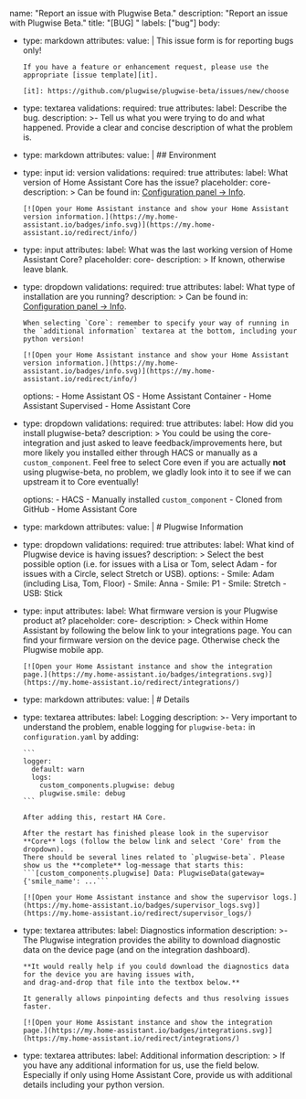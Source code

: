 name: "Report an issue with Plugwise Beta."
description: "Report an issue with Plugwise Beta."
title: "[BUG] "
labels: ["bug"]
body:
  - type: markdown
    attributes:
      value: |
        This issue form is for reporting bugs only!

        If you have a feature or enhancement request, please use the appropriate [issue template][it].

        [it]: https://github.com/plugwise/plugwise-beta/issues/new/choose
  - type: textarea
    validations:
      required: true
    attributes:
      label: Describe the bug.
      description: >-
        Tell us what you were trying to do and what happened. Provide a clear and concise description of what the problem is.
  - type: markdown
    attributes:
      value: |
        ## Environment
  - type: input
    id: version
    validations:
      required: true
    attributes:
      label: What version of Home Assistant Core has the issue?
      placeholder: core-
      description: >
        Can be found in: [Configuration panel -> Info](https://my.home-assistant.io/redirect/info/).

        [![Open your Home Assistant instance and show your Home Assistant version information.](https://my.home-assistant.io/badges/info.svg)](https://my.home-assistant.io/redirect/info/)
  - type: input
    attributes:
      label: What was the last working version of Home Assistant Core?
      placeholder: core-
      description: >
        If known, otherwise leave blank.
  - type: dropdown
    validations:
      required: true
    attributes:
      label: What type of installation are you running?
      description: >
        Can be found in: [Configuration panel -> Info](https://my.home-assistant.io/redirect/info/).

        When selecting `Core`: remember to specify your way of running in the `additional information` textarea at the bottom, including your python version!

        [![Open your Home Assistant instance and show your Home Assistant version information.](https://my.home-assistant.io/badges/info.svg)](https://my.home-assistant.io/redirect/info/)
      options:
        - Home Assistant OS
        - Home Assistant Container
        - Home Assistant Supervised
        - Home Assistant Core
  - type: dropdown
    validations:
      required: true
    attributes:
      label: How did you install plugwise-beta?
      description: >
        You could be using the core-integration and just asked to leave feedback/improvements here, but more likely you installed either through HACS or manually as a `custom_component`.
        Feel free to select Core even if you are actually **not** using plugwise-beta, no problem, we gladly look into it to see if we can upstream it to Core eventually!

      options:
        - HACS
        - Manually installed `custom_component`
        - Cloned from GitHub
        - Home Assistant Core
  - type: markdown
    attributes:
      value: |
        # Plugwise Information
  - type: dropdown
    validations:
      required: true
    attributes:
      label: What kind of Plugwise device is having issues?
      description: >
        Select the best possible option (i.e. for issues with a Lisa or Tom, select Adam - for issues with a Circle, select Stretch or USB).
      options:
        - Smile: Adam (including Lisa, Tom, Floor)
        - Smile: Anna
        - Smile: P1
        - Smile: Stretch
        - USB: Stick
  - type: input
    attributes:
      label: What firmware version is your Plugwise product at?
      placeholder: core-
      description: >
        Check within Home Assistant by following the below link to your integrations page. You can find your firmware version on the device page. Otherwise check the Plugwise mobile app.

        [![Open your Home Assistant instance and show the integration page.](https://my.home-assistant.io/badges/integrations.svg)](https://my.home-assistant.io/redirect/integrations/)
  - type: markdown
    attributes:
      value: |
        # Details
  - type: textarea
    attributes:
      label: Logging
      description: >-
        Very important to understand the problem, enable logging for `plugwise-beta:` in `configuration.yaml` by adding:

        ```
        logger:
          default: warn
          logs:
            custom_components.plugwise: debug
            plugwise.smile: debug
        ```

        After adding this, restart HA Core.

        After the restart has finished please look in the supervisor **Core** logs (follow the below link and select 'Core' from the dropdown). 
        There should be several lines related to `plugwise-beta`. Please show us the **complete** log-message that starts this:
        ```[custom_components.plugwise] Data: PlugwiseData(gateway={'smile_name': ...```

        [![Open your Home Assistant instance and show the supervisor logs.](https://my.home-assistant.io/badges/supervisor_logs.svg)](https://my.home-assistant.io/redirect/supervisor_logs/)
  - type: textarea
    attributes:
      label: Diagnostics information
      description: >-
        The Plugwise integration provides the ability to download diagnostic data
        on the device page (and on the integration dashboard).

        **It would really help if you could download the diagnostics data for the device you are having issues with,
        and drag-and-drop that file into the textbox below.**

        It generally allows pinpointing defects and thus resolving issues faster.

        [![Open your Home Assistant instance and show the integration page.](https://my.home-assistant.io/badges/integrations.svg)](https://my.home-assistant.io/redirect/integrations/)
  - type: textarea
    attributes:
      label: Additional information
      description: >
        If you have any additional information for us, use the field below. Especially if only using Home Assistant Core, provide us with additional details including your python version.
